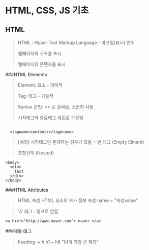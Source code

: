 # HTML, CSS, JS 기초

## HTML

> HTML :  Hyper Text Markup Language - 마크업(표시) 언어
> 
> 웹페이지의 구조를 표시
> 
> 웹페이지의 콘텐츠를 표시
> 


###HTML Elements

> Element: 요소 - 의미적
>
> Tag: 태그 - 기술적
>
> Syntax 문법: <> 로 감싸줌, 소문자 사용
> 
> 시작태그와 종료태그 세트로 구성됨
```

  <tagname>contents</tagename>
```

> [예외] 시작태그만 존재하는 경우가 있음 = 빈 태그 (Empty Elment)


> 포함관계 (Nested) 
```
<body> 
  <div>  
    text
  </div> 
</body>
```

###HTML Attributes

> HTML 속성
> HTML 요소의 부가 정보
> 속성 name = "속성value"

> 'a' 태그 : 링크로 연결
> 
```
<a href="http://www.naver.com"> naver </a>

```

###제목 테그
> heading -> h
> h1 ~ h6 "h1이 가장 큰 제목"



